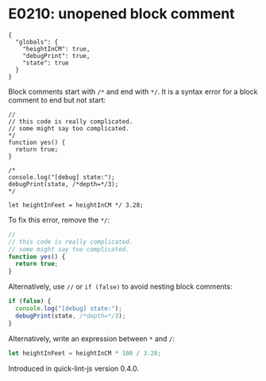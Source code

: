 # E0210: unopened block comment

```config-for-examples
{
  "globals": {
    "heightInCM": true,
    "debugPrint": true,
    "state": true
  }
}
```

Block comments start with `/*` and end with `*/`. It is a syntax error for a
block comment to end but not start:

```javascript-ignoring-extra-errors
//
// this code is really complicated.
// some might say too complicated.
*/
function yes() {
  return true;
}

/*
console.log("[debug] state:");
debugPrint(state, /*depth=*/3);
*/

let heightInFeet = heightInCM */ 3.28;
```

To fix this error, remove the `*/`:

```javascript
//
// this code is really complicated.
// some might say too complicated.
function yes() {
  return true;
}
```

Alternatively, use `//` or `if (false)` to avoid nesting block comments:

```javascript
if (false) {
  console.log("[debug] state:");
  debugPrint(state, /*depth=*/3);
}
```

Alternatively, write an expression between `*` and `/`:

```javascript
let heightInFeet = heightInCM * 100 / 3.28;
```

Introduced in quick-lint-js version 0.4.0.
